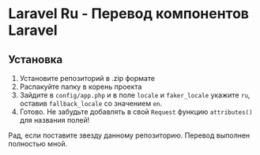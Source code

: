 # Laravel Ru - Перевод компонентов Laravel

## Установка
1. Установите репозиторий в .zip формате
2. Распакуйте папку в корень проекта
3. Зайдите в `config/app.php` и в поле `locale` и `faker_locale` укажите `ru`, оставив `fallback_locale` со значением `en`.
4. Готово. Не забудьте добавлять в свой `Request` функцию `attributes()` для названия полей!

Рад, если поставите звезду данному репозиторию. Перевод выполнен полностью мной.
